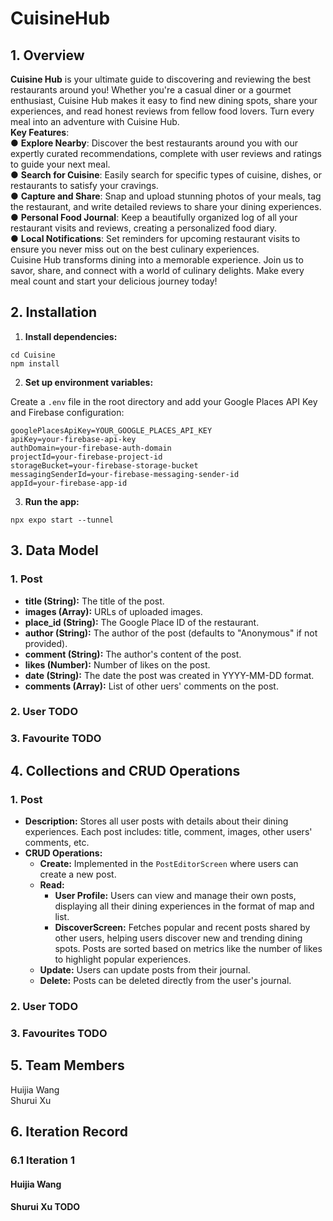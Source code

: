 <a name="GE4oU"></a>

# CuisineHub

<a name="XNEEc"></a>

## 1. Overview

**Cuisine Hub** is your ultimate guide to discovering and reviewing the best restaurants around you! Whether you're a casual diner or a gourmet enthusiast, Cuisine Hub makes it easy to find new dining spots, share your experiences, and read honest reviews from fellow food lovers. Turn every meal into an adventure with Cuisine Hub.<br />**Key Features**:<br />● **Explore Nearby**: Discover the best restaurants around you with our expertly curated recommendations, complete with user reviews and ratings to guide your next meal.<br />● **Search for Cuisine**: Easily search for specific types of cuisine, dishes, or restaurants to satisfy your cravings.  <br />● **Capture and Share**: Snap and upload stunning photos of your meals, tag the restaurant, and write detailed reviews to share your dining experiences.<br />● **Personal Food Journal**: Keep a beautifully organized log of all your restaurant visits and reviews, creating a personalized food diary.<br />● **Local Notifications**: Set reminders for upcoming restaurant visits to ensure you never miss out on the best culinary experiences.<br />Cuisine Hub transforms dining into a memorable experience. Join us to savor, share, and connect with a world of culinary delights. Make every meal count and start your delicious journey today!
<a name="AlcyB"></a>

## 2. Installation

1. **Install dependencies:**

```
cd Cuisine
npm install
```

2. **Set up environment variables:**

Create a `.env` file in the root directory and add your Google Places API Key and Firebase configuration:

```
googlePlacesApiKey=YOUR_GOOGLE_PLACES_API_KEY
apiKey=your-firebase-api-key
authDomain=your-firebase-auth-domain
projectId=your-firebase-project-id
storageBucket=your-firebase-storage-bucket
messagingSenderId=your-firebase-messaging-sender-id
appId=your-firebase-app-id
```

3. **Run the app:**

```
npx expo start --tunnel
```

<a name="SzqPI"></a>

## 3. Data Model

<a name="MzNW4"></a>

### 1. Post

- **title (String):** The title of the post.
- **images (Array):** URLs of uploaded images.
- **place_id (String):** The Google Place ID of the restaurant.
- **author (String):** The author of the post (defaults to "Anonymous" if not provided).
- **comment (String):** The author's content of the post.
- **likes (Number):** Number of likes on the post.
- **date (String):** The date the post was created in YYYY-MM-DD format.
- **comments (Array):** List of other uers' comments on the post.
  
  

### 2. User TODO

<a name="czjPm"></a>

### 3. Favourite TODO

<a name="PgjcU"></a>

## 4. Collections and  CRUD Operations  

<a name="Fmiz4"></a>

### 1. Post

- **Description:** Stores all user posts with details about their dining experiences.  Each post includes:  title, comment, images, other users' comments,  etc.
- **CRUD Operations:**
  - **Create:** Implemented in the `PostEditorScreen` where users can create a new post.
  - **Read:** 
    - **User Profile:** Users can view and manage their own posts, displaying all their dining experiences in the format of map and list.
    - **DiscoverScreen:** Fetches popular and recent posts shared by other users, helping users discover new and trending dining spots. Posts are sorted based on metrics like the number of likes to highlight popular experiences.
  - **Update:** Users can update posts from their journal.
  - **Delete:** Posts can be deleted directly from the user's journal.
    <a name="Hj0Y9"></a>

### 2. User TODO

<a name="HvvcR"></a>

### 3. Favourites TODO

<a name="Pf563"></a>

## 5. Team Members

Huijia Wang<br />Shurui Xu
<a name="FUFaj"></a>

## 6. Iteration Record

<a name="Se3Yo"></a>

### 6.1 Iteration 1

<a name="oCBbn"></a>

#### Huijia Wang

<a name="YcsAz"></a>

#### Shurui Xu TODO

